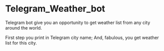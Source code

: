 # Telegram_Weather_bot
Telegram bot give you an opportunity to get weather list from any city around the world. 

First step you print in Telegram city name;
And, fabulous, you get weather list for this city. 
